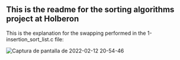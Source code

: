 ## This is the readme for the sorting algorithms project at Holberon

This is the explanation for the swapping performed in the 1-insertion_sort_list.c file:

![Captura de pantalla de 2022-02-12 20-54-46](https://user-images.githubusercontent.com/91088565/153732689-83d3f716-b372-4657-9293-25cf6cae2550.png)
